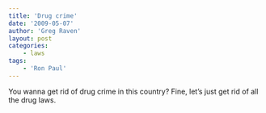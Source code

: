 ```yaml
---
title: 'Drug crime'
date: '2009-05-07'
author: 'Greg Raven'
layout: post
categories:
    - laws
tags:
    - 'Ron Paul'
---
```


You wanna get rid of drug crime in this country? Fine, let’s just get rid of all the drug laws.
